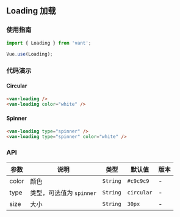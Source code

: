 ## Loading 加载

### 使用指南
``` javascript
import { Loading } from 'vant';

Vue.use(Loading);
```

### 代码演示

#### Circular

```html
<van-loading />
<van-loading color="white" />
```

#### Spinner

```html
<van-loading type="spinner" />
<van-loading type="spinner" color="white" />
```

### API

| 参数 | 说明 | 类型 | 默认值 | 版本 |
|------|------|------|------|------|
| color | 颜色 | `String` | `#c9c9c9` | - |
| type | 类型，可选值为 `spinner` | `String` | `circular` | - |
| size | 大小 | `String` | `30px` | - |

